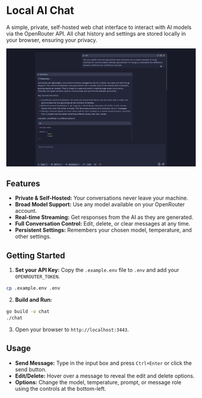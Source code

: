 # Local AI Chat

A simple, private, self-hosted web chat interface to interact with AI models via the OpenRouter API. All chat history and settings are stored locally in your browser, ensuring your privacy.

![screenshot](.github/chat.png)

## Features

* **Private & Self-Hosted:** Your conversations never leave your machine.
* **Broad Model Support:** Use any model available on your OpenRouter account.
* **Real-time Streaming:** Get responses from the AI as they are generated.
* **Full Conversation Control:** Edit, delete, or clear messages at any time.
* **Persistent Settings:** Remembers your chosen model, temperature, and other settings.

## Getting Started

1. **Set your API Key:** Copy the `.example.env` file to `.env` and add your `OPENROUTER_TOKEN`.
```bash
cp .example.env .env
```
2. **Build and Run:**
```bash
go build -o chat
./chat
```
3. Open your browser to `http://localhost:3443`.

## Usage

* **Send Message:** Type in the input box and press `Ctrl+Enter` or click the send button.
* **Edit/Delete:** Hover over a message to reveal the edit and delete options.
* **Options:** Change the model, temperature, prompt, or message role using the controls at the bottom-left.
